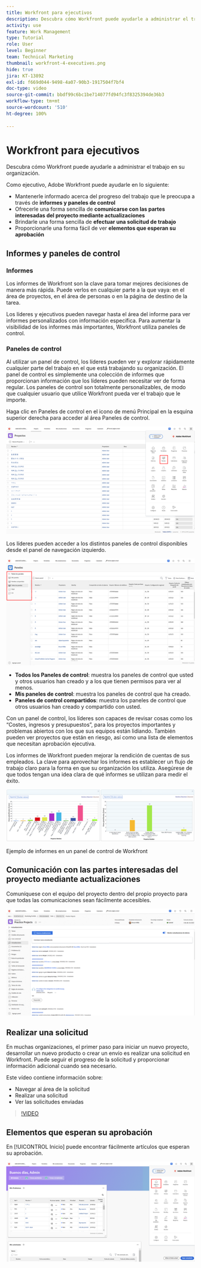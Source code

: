 ```yaml
---
title: Workfront para ejecutivos
description: Descubra cómo Workfront puede ayudarle a administrar el trabajo en su organización.
activity: use
feature: Work Management
type: Tutorial
role: User
level: Beginner
team: Technical Marketing
thumbnail: workfront-4-executives.png
hide: true
jira: KT-13892
exl-id: f669d044-9498-4a07-90b3-1917504f7bf4
doc-type: video
source-git-commit: bbdf99c6bc1be714077fd94fc3f8325394de36b3
workflow-type: tm+mt
source-wordcount: '510'
ht-degree: 100%

---
```


# Workfront para ejecutivos

Descubra cómo Workfront puede ayudarle a administrar el trabajo en su organización.

Como ejecutivo, Adobe Workfront puede ayudarle en lo siguiente:

* Mantenerle informado acerca del progreso del trabajo que le preocupa a través de **informes y paneles de control**
* Ofrecerle una forma sencilla de **comunicarse con las partes interesadas del proyecto mediante actualizaciones**
* Brindarle una forma sencilla de **efectuar una solicitud de trabajo**
* Proporcionarle una forma fácil de ver **elementos que esperan su aprobación**

## Informes y paneles de control

### Informes

Los informes de Workfront son la clave para tomar mejores decisiones de manera más rápida. Puede verlos en cualquier parte a la que vaya: en el área de proyectos, en el área de personas o en la página de destino de la tarea.

Los líderes y ejecutivos pueden navegar hasta el área del informe para ver informes personalizados con información específica. Para aumentar la visibilidad de los informes más importantes, Workfront utiliza paneles de control.

### Paneles de control

Al utilizar un panel de control, los líderes pueden ver y explorar rápidamente cualquier parte del trabajo en el que está trabajando su organización. El panel de control es simplemente una colección de informes que proporcionan información que los líderes pueden necesitar ver de forma regular. Los paneles de control son totalmente personalizables, de modo que cualquier usuario que utilice Workfront pueda ver el trabajo que le importe.

Haga clic en Paneles de control en el icono de menú Principal en la esquina superior derecha para acceder al área Paneles de control.

![Imagen de la opción Paneles de control en el menú principal](assets/workfront-4-executives-1.png)

Los líderes pueden acceder a los distintos paneles de control disponibles desde el panel de navegación izquierdo.

![Una imagen de la página Paneles de control](assets/workfront-4-executives-2.png)

* **Todos los Paneles de control**: muestra los paneles de control que usted y otros usuarios han creado y a los que tienen permisos para ver al menos.
* **Mis paneles de control**: muestra los paneles de control que ha creado.
* **Paneles de control compartidos**: muestra los paneles de control que otros usuarios han creado y compartido con usted.

Con un panel de control, los líderes son capaces de revisar cosas como los “Costes, ingresos y presupuestos”, para los proyectos importantes y problemas abiertos con los que sus equipos están lidiando. También pueden ver proyectos que están en riesgo, así como una lista de elementos que necesitan aprobación ejecutiva.

Los informes de Workfront pueden mejorar la rendición de cuentas de sus empleados. La clave para aprovechar los informes es establecer un flujo de trabajo claro para la forma en que su organización los utiliza. Asegúrese de que todos tengan una idea clara de qué informes se utilizan para medir el éxito.

![Ejemplo de informes en un panel de control de Workfront ](assets/workfront-4-executives-3.png)

Ejemplo de informes en un panel de control de Workfront

## Comunicación con las partes interesadas del proyecto mediante actualizaciones

Comuníquese con el equipo del proyecto dentro del propio proyecto para que todas las comunicaciones sean fácilmente accesibles.

![Una imagen de la página Actualizaciones](assets/workfront-4-executives-4.png)


## Realizar una solicitud

En muchas organizaciones, el primer paso para iniciar un nuevo proyecto, desarrollar un nuevo producto o crear un envío es realizar una solicitud en Workfront. Puede seguir el progreso de la solicitud y proporcionar información adicional cuando sea necesario.

Este vídeo contiene información sobre:

* Navegar al área de la solicitud
* Realizar una solicitud
* Ver las solicitudes enviadas

>[!VIDEO](https://video.tv.adobe.com/v/336092/?quality=12&learn=on&enablevpops=1)

## Elementos que esperan su aprobación

En [!UICONTROL Inicio] puede encontrar fácilmente artículos que esperan su aprobación.

![Una imagen de la página de inicio](assets/workfront-4-executives-5.png)

